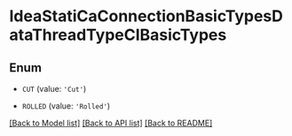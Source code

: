 # IdeaStatiCaConnectionBasicTypesDataThreadTypeCIBasicTypes


## Enum

* `CUT` (value: `'Cut'`)

* `ROLLED` (value: `'Rolled'`)

[[Back to Model list]](../README.md#documentation-for-models) [[Back to API list]](../README.md#documentation-for-api-endpoints) [[Back to README]](../README.md)


